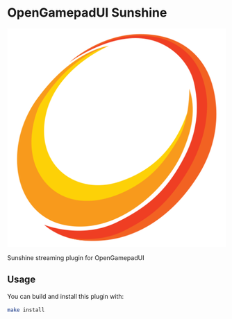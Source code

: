 # OpenGamepadUI Sunshine

![](assets/sunshine.svg)

Sunshine streaming plugin for OpenGamepadUI

## Usage

You can build and install this plugin with:

```bash
make install
```
